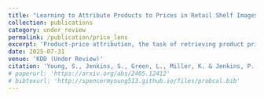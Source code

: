 ```yaml
---
title: "Learning to Attribute Products to Prices in Retail Shelf Images"
collection: publications
category: under_review
permalink: /publication/price_lens
excerpt: 'Product-price attribution, the task of retrieving product pricing information directly from an image of a retail display, is critical for monitoring field execution in brick-and-mortar commerce. Poor price compliance, where displayed and point-of-sale prices diverge, can erode consumer trust, reduce revenue, and invite legal risk. Despite growing interest in AI-powered retail compliance solutions, product-price attribution remains underexplored. Existing methods for this task rely on brittle spatial heuristics, rigid shelf-structure assumptions, or high-resolution, close-up imagery that is expensive to obtain. Even state-of-the-art vision-language models (VLMs) struggle with the fine-grained spatial reasoning required. To address these challenges, we present PriceLens, an end-to-end system for product-price attribution that combines off-the-shelf object detection and OCR with PriceNet, a novel transformer-based association model. PriceNet learns to match detected products with price tags by modeling global spatial and semantic context, enabling robust parsing of visually complex retail displays. We introduce the first benchmark dataset for this task and show that PriceLens significantly outperforms heuristic, structural, and VLM baselines on challenging real-world display images. To support further research, we release our dataset to the academic community.'
date: 2025-07-31
venue: 'KDD (Under Review)'
citation: 'Young, S., Jenkins, S., Green, L., Miller, K. & Jenkins, P. (2026). &quot;Learning to Attribute Products to Prices in Retail Shelf Images.&quot; <i>32nd SIGKDD Conference on Knowledge Discovery and Data Mining</i> [Under Review].'
# paperurl: 'https://arxiv.org/abs/2405.12412'
# bibtexurl: 'http://spencermyoung513.github.io/files/probcal.bib'
---
```

